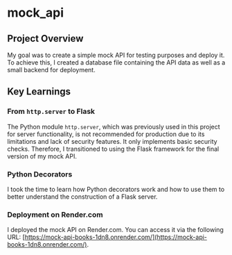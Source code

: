 # mock_api

## Project Overview
My goal was to create a simple mock API for testing purposes and deploy it. To achieve this, I created a database file containing the API data as well as a small backend for deployment.

## Key Learnings
### From `http.server` to Flask
The Python module `http.server`, which was previously used in this project for server functionality, is not recommended for production due to its limitations and lack of security features. It only implements basic security checks. Therefore, I transitioned to using the Flask framework for the final version of my mock API.

### Python Decorators
I took the time to learn how Python decorators work and how to use them to better understand the construction of a Flask server.

### Deployment on Render.com
I deployed the mock API on Render.com. You can access it via the following URL: [https://mock-api-books-1dn8.onrender.com/](https://mock-api-books-1dn8.onrender.com/).




